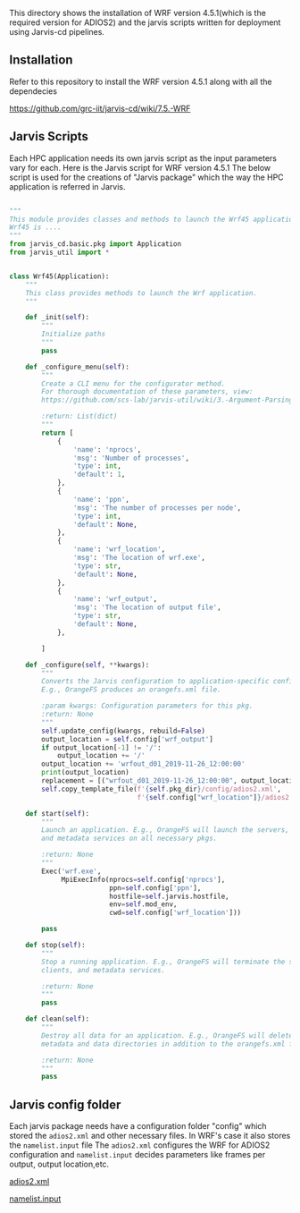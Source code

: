 This directory shows the installation of WRF version 4.5.1(which is the required version for ADIOS2) and the jarvis scripts written for deployment using Jarvis-cd pipelines.

## Installation
Refer to this repository to install the WRF version 4.5.1 along with all the dependecies

https://github.com/grc-iit/jarvis-cd/wiki/7.5.-WRF

## Jarvis Scripts
Each HPC application needs its own jarvis script as the input parameters vary for each. Here is the Jarvis script for WRF version 4.5.1
The below script is used for the creations of "Jarvis package" which the way the HPC application is referred in Jarvis.
```python

"""
This module provides classes and methods to launch the Wrf45 application.
Wrf45 is ....
"""
from jarvis_cd.basic.pkg import Application
from jarvis_util import *


class Wrf45(Application):
    """
    This class provides methods to launch the Wrf application.
    """

    def _init(self):
        """
        Initialize paths
        """
        pass

    def _configure_menu(self):
        """
        Create a CLI menu for the configurator method.
        For thorough documentation of these parameters, view:
        https://github.com/scs-lab/jarvis-util/wiki/3.-Argument-Parsing

        :return: List(dict)
        """
        return [
            {
                'name': 'nprocs',
                'msg': 'Number of processes',
                'type': int,
                'default': 1,
            },
            {
                'name': 'ppn',
                'msg': 'The number of processes per node',
                'type': int,
                'default': None,
            },
            {
                'name': 'wrf_location',
                'msg': 'The location of wrf.exe',
                'type': str,
                'default': None,
            },
            {
                'name': 'wrf_output',
                'msg': 'The location of output file',
                'type': str,
                'default': None,
            },

        ]

    def _configure(self, **kwargs):
        """
        Converts the Jarvis configuration to application-specific configuration.
        E.g., OrangeFS produces an orangefs.xml file.

        :param kwargs: Configuration parameters for this pkg.
        :return: None
        """
        self.update_config(kwargs, rebuild=False)
        output_location = self.config['wrf_output']
        if output_location[-1] != '/':
            output_location += '/'
        output_location += 'wrfout_d01_2019-11-26_12:00:00'
        print(output_location)
        replacement = [("wrfout_d01_2019-11-26_12:00:00", output_location)]
        self.copy_template_file(f'{self.pkg_dir}/config/adios2.xml',
                                f'{self.config["wrf_location"]}/adios2.xml', replacement)

    def start(self):
        """
        Launch an application. E.g., OrangeFS will launch the servers, clients,
        and metadata services on all necessary pkgs.

        :return: None
        """
        Exec('wrf.exe',
             MpiExecInfo(nprocs=self.config['nprocs'],
                         ppn=self.config['ppn'],
                         hostfile=self.jarvis.hostfile,
                         env=self.mod_env,
                         cwd=self.config['wrf_location']))

        pass

    def stop(self):
        """
        Stop a running application. E.g., OrangeFS will terminate the servers,
        clients, and metadata services.

        :return: None
        """
        pass

    def clean(self):
        """
        Destroy all data for an application. E.g., OrangeFS will delete all
        metadata and data directories in addition to the orangefs.xml file.

        :return: None
        """
        pass

```
## Jarvis config folder
Each jarvis package needs have a configuration folder "config" which stored the ```adios2.xml``` and other necessary files. In WRF's case it also stores the ```namelist.input``` file
The ```adios2.xml``` configures the WRF for ADIOS2 configuration and ```namelist.input``` decides parameters like frames per output, output location,etc. 


[adios2.xml](https://github.com/manikantateja973/Build-an-ML-based-optimization-for-an-Adios-application/blob/main/WRF/config/adios2.xml)

[namelist.input](https://github.com/manikantateja973/Build-an-ML-based-optimization-for-an-Adios-application/blob/main/WRF/config/namelist.input)
